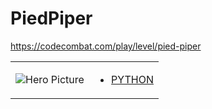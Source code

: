 # PiedPiper 

https://codecombat.com/play/level/pied-piper
<table>
<tr>
<td>

![Hero Picture](hero.png?raw=true "Hero Picture")

</td>
<td>
<ul>
<li>

[PYTHON](PiedPiper.py)

</li>
</td>
</tr>
<table>